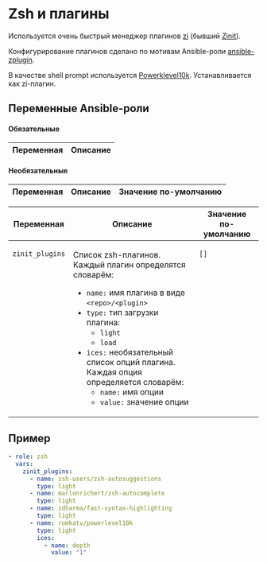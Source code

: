 # Zsh и плагины

Используется очень быстрый менеджер плагинов [zi](https://github.com/z-shell/zi) (бывший [Zinit](https://github.com/zdharma/zinit)).

Конфигурирование плагинов сделано по мотивам Ansible-роли [ansible-zplugin](https://github.com/Townk/ansible-zplugin).

В качестве shell prompt используется [Powerklevel10k](https://github.com/romkatv/powerlevel10k). Устанавливается как zi-плагин.

## Переменные Ansible-роли

#### Обязательные

| Переменная | Описание |
| --- | --- |  

#### Необязательные

| Переменная | Описание | Значение по-умолчанию |
| --- | --- | --- |
<table>
<thead>
<th>
Переменная
</th>
<th>
Описание
</th>
<th>
Значение по-умолчанию
</th>
<tr>
</thead>
<tbody>
<td valign="top">

`zinit_plugins` 

</td>
<td valign="top">

Список zsh-плагинов. Каждый плагин определятся словарём:

* `name:` имя плагина в виде `<repo>/<plugin>`
* `type:` тип загрузки плагина:
  * `light`
  * `load`
* `ices:` необязательный список опций плагина. Каждая опция определяется словарём:
  * `name:` имя опции
  * `value:` значение опции

</td>

<td valign="top">

`[]`

</td>
</tr>
</tbody>
</table>

## Пример

```yaml
- role: zsh
  vars:
    zinit_plugins:
      - name: zsh-users/zsh-autosuggestions
        type: light
      - name: marlonrichert/zsh-autocomplete
        type: light
      - name: zdharma/fast-syntax-highlighting
        type: light
      - name: romkatv/powerlevel10k
        type: light
        ices:
          - name: depth
            value: "1"
```
